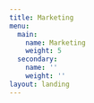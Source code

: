 ```yaml
---
title: Marketing
menu:
  main:
    name: Marketing
    weight: 5
  secondary:
    name: ''
    weight: ''
layout: landing
---
```


